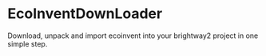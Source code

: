 # EcoInventDownLoader

Download, unpack and import ecoinvent into your brightway2 project in one simple step.
